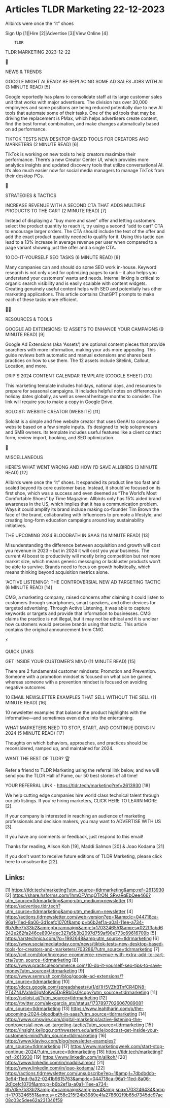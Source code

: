 # Articles TLDR Marketing 22-12-2023

Allbirds were once the “it” shoes  

Sign Up [1]|Hire [2]|Advertise [3]|View Online [4] 

		TLDR 

TLDR MARKETING 2023-12-22

📱 

NEWS & TRENDS

 GOOGLE MIGHT ALREADY BE REPLACING SOME AD SALES JOBS WITH AI (3
MINUTE READ) [5] 

 Google reportedly has plans to consolidate staff at its large
customer sales unit that works with major advertisers. The division
has over 30,000 employees and some positions are being reduced
potentially due to new AI tools that automate some of their tasks. One
of the ad tools that may be driving the replacement is PMax, which
helps advertisers create content, find the best format combination,
and make changes automatically based on ad performance. 

 TIKTOK TESTS NEW DESKTOP-BASED TOOLS FOR CREATORS AND MARKETERS (2
MINUTE READ) [6] 

 TikTok is working on new tools to help creators maximize their
performance. There’s a new Creator Center UI, which provides more
analytics insights and updated discovery tools that utilize
conversational AI. It’s also much easier now for social media
managers to manage TikTok from their desktop PCs. 

🚀 

STRATEGIES & TACTICS

 INCREASE REVENUE WITH A SECOND CTA THAT ADDS MULTIPLE PRODUCTS TO THE
CART (2 MINUTE READ) [7] 

 Instead of displaying a “buy more and save” offer and letting
customers select the product quantity to reach it, try using a second
“add to cart” CTA to encourage larger orders. The CTA should
include the text of the offer and add the exact product quantity
needed to qualify for it. Using this tactic can lead to a 13% increase
in average revenue per user when compared to a page variant showing
just the offer and a single CTA. 

 10 DO-IT-YOURSELF SEO TASKS (6 MINUTE READ) [8] 

 Many companies can and should do some SEO work in-house. Keyword
research is not only used for optimizing pages to rank – it also
helps you understand your customers’ wants and needs. Internal
linking is critical to organic search visibility and is easily
scalable with content widgets. Creating genuinely useful content helps
with SEO and potentially has other marketing applications. This
article contains ChatGPT prompts to make each of these tasks more
efficient. 

🧑‍💻 

RESOURCES & TOOLS

 GOOGLE AD EXTENSIONS: 12 ASSETS TO ENHANCE YOUR CAMPAIGNS (9 MINUTE
READ) [9] 

 Google Ad Extensions (aka ‘Assets’) are optional content pieces
that provide searchers with more information, making your ads more
appealing. This guide reviews both automatic and manual extensions and
shares best practices on how to use them. The 12 assets include
Sitelink, Callout, Location, and more. 

 DRIP’S 2024 CONTENT CALENDAR TEMPLATE (GOOGLE SHEET) [10] 

 This marketing template includes holidays, national days, and
resources to prepare for seasonal campaigns. It includes helpful notes
on differences in holiday dates globally, as well as several heritage
months to consider. The link will require you to make a copy in Google
Drive. 

 SOLOIST: WEBSITE CREATOR (WEBSITE) [11] 

 Soloist is a simple and free website creator that uses GenAI to
compose a website based on a few simple inputs. It’s designed to
help solopreneurs and SMB owners. Its template includes useful
features like a client contact form, review import, booking, and SEO
optimization. 

🎁 

MISCELLANEOUS

 HERE’S WHAT WENT WRONG AND HOW I’D SAVE ALLBIRDS (3 MINUTE READ)
[12] 

 Allbirds were once the “it” shoes. It expanded its product line
too fast and scaled beyond its core customer base. Instead, it
should’ve focused on its first shoe, which was a success and even
deemed as “The World’s Most Comfortable Shoes” by Time Magazine.
Allbirds only has 15% aided brand awareness in the US, which implies
that it has a communication problem. Ways it could amplify its brand
include making co-founder Tim Brown the face of the brand,
collaborating with influencers to promote a lifestyle, and creating
long-form education campaigns around key sustainability initiatives. 

 THE UPCOMING 2024 BLOODBATH IN SAAS (14 MINUTE READ) [13] 

 Misunderstanding the difference between acquisition and growth will
cost you revenue in 2023 – but in 2024 it will cost you your
business. The current AI boost to productivity will mostly bring
competition but not more market size, which means generic messaging or
lackluster products won’t be able to survive. Brands need to focus
on growth holistically, which means thinking beyond acquisition
metrics alone. 

 'ACTIVE LISTENING': THE CONTROVERSIAL NEW AD TARGETING TACTIC (6
MINUTE READ) [14] 

 CMG, a marketing company, raised concerns after claiming it could
listen to customers through smartphones, smart speakers, and other
devices for targeted advertising. Through Active Listening, it was
able to capture keywords or targets and provide that information to
businesses. CMG claims the practice is not illegal, but it may not be
ethical and it is unclear how customers would perceive brands using
that tactic. This article contains the original announcement from CMG.


⚡ 

QUICK LINKS

 GET INSIDE YOUR CUSTOMER’S MIND (11 MINUTE READ) [15] 

 There are 2 fundamental customer mindsets: Promotion and Prevention.
Someone with a promotion mindset is focused on what can be gained,
whereas someone with a prevention mindset is focused on avoiding
negative outcomes. 

 10 EMAIL NEWSLETTER EXAMPLES THAT SELL WITHOUT THE SELL (11 MINUTE
READ) [16] 

 10 newsletter examples that balance the product highlights with the
informative—and sometimes even delve into the entertaining. 

 WHAT MARKETERS NEED TO STOP, START, AND CONTINUE DOING IN 2024 (5
MINUTE READ) [17] 

 Thoughts on which behaviors, approaches, and practices should be
reconsidered, ramped up, and maintained for 2024. 

WANT THE BEST OF TLDR? 🏆

Refer a friend to TLDR Marketing using the referral link below, and we
will send you the TLDR Hall of Fame, our 50 best stories of all time!

YOUR REFERRAL LINK - https://tldr.tech/marketing?ref=2613930 [18]

 We help cutting edge companies hire world class technical talent
through our job listings. If you're hiring marketers, CLICK HERE TO
LEARN MORE [2]. 

If your company is interested in reaching an audience of marketing
professionals and decision makers, you may want to ADVERTISE WITH US
[3]. 

If you have any comments or feedback, just respond to this email! 

Thanks for reading, 
Alison Koh [19], Maddi Salmon [20] & Joao Kodama [21] 

If you don't want to receive future editions of TLDR Marketing,
please click here to unsubscribe [22]. 

 

Links:
------
[1] https://tldr.tech/marketing?utm_source=tldrmarketing&amp;ref=2613930
[2] https://share.hsforms.com/1hmOFVmqOTrON_SRvaRqEbQee466?utm_source=tldrmarketing&amp;utm_medium=newsletter
[3] https://advertise.tldr.tech?utm_source=tldrmarketing&amp;utm_medium=newsletter
[4] https://actions.tldrnewsletter.com/web-version?ep=1&amp;lc=044718ca-96a1-11ed-8a06-3d1cefc1070f&amp;p=b6b2ef1a-a0a1-11ee-a734-6b7d5e7b33b2&amp;pt=campaign&amp;t=1703246551&amp;s=022f3abd6242e262fa246ce8904dec327a5b3b2097d759af90e773c69616709b
[5] https://arstechnica.com/?p=1992648&amp;utm_source=tldrmarketing
[6] https://www.socialmediatoday.com/news/tiktok-tests-new-desktop-based-tools-for-creators-and-marketers/703286/?utm_source=tldrmarketing
[7] https://cxl.com/blog/increase-ecommerce-revenue-with-extra-add-to-cart-cta/?utm_source=tldrmarketing
[8] https://www.practicalecommerce.com/10-do-it-yourself-seo-tips-to-save-money?utm_source=tldrmarketing
[9] https://www.semrush.com/blog/google-ad-extensions/?utm_source=tldrmarketing
[10] https://docs.google.com/spreadsheets/u/1/d/1H5VZhBTnfCR4DN8-PT4ZNUVxhk0ilgMoKw5DgRRbDs0/copy?utm_source=tldrmarketing
[11] https://soloist.ai/?utm_source=tldrmarketing
[12] https://twitter.com/alexgarcia_atx/status/1737897702606708908?utm_source=tldrmarketing
[13] https://www.leahtharin.com/p/the-upcoming-2024-bloodbath-in-saas?utm_source=tldrmarketing
[14] https://www.cmswire.com/digital-marketing/active-listening-the-controversial-new-ad-targeting-tactic/?utm_source=tldrmarketing
[15] https://insight.kellogg.northwestern.edu/article/podcast-get-inside-your-customers-mind?utm_source=tldrmarketing
[16] https://www.klaviyo.com/blog/newsletter-examples?utm_source=tldrmarketing
[17] https://www.marketingweek.com/start-stop-continue-2024/?utm_source=tldrmarketing
[18] https://tldr.tech/marketing?ref=2613930
[19] https://www.linkedin.com/in/alikoh/
[20] https://www.linkedin.com/in/maddisalmon/
[21] https://www.linkedin.com/in/joao-kodama/
[22] https://actions.tldrnewsletter.com/unsubscribe?ep=1&amp;l=7dbdbdcb-3e94-11ed-9a32-0241b9615763&amp;lc=044718ca-96a1-11ed-8a06-3d1cefc1070f&amp;p=b6b2ef1a-a0a1-11ee-a734-6b7d5e7b33b2&amp;pt=campaign&amp;pv=4&amp;spa=1703246434&amp;t=1703246551&amp;s=c258c215f24b3989e4fa278602f9b65d7345dc97ac08c03c5dee62a231346f59